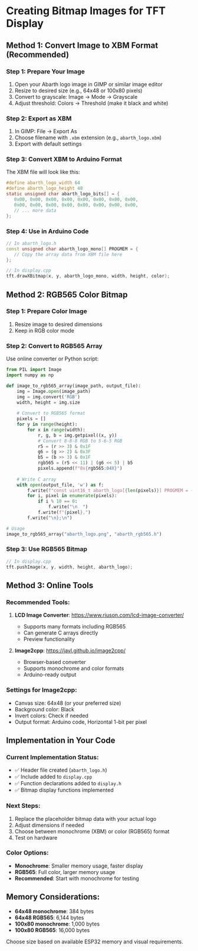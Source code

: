 # Creating Bitmap Images for TFT Display

## Method 1: Convert Image to XBM Format (Recommended)

### Step 1: Prepare Your Image
1. Open your Abarth logo image in GIMP or similar image editor
2. Resize to desired size (e.g., 64x48 or 100x80 pixels)
3. Convert to grayscale: Image → Mode → Grayscale
4. Adjust threshold: Colors → Threshold (make it black and white)

### Step 2: Export as XBM
1. In GIMP: File → Export As
2. Choose filename with `.xbm` extension (e.g., `abarth_logo.xbm`)
3. Export with default settings

### Step 3: Convert XBM to Arduino Format
The XBM file will look like this:
```c
#define abarth_logo_width 64
#define abarth_logo_height 48
static unsigned char abarth_logo_bits[] = {
   0x00, 0x00, 0x00, 0x00, 0x00, 0x00, 0x00, 0x00,
   0x00, 0x00, 0x00, 0x00, 0x00, 0x00, 0x00, 0x00,
   // ... more data
};
```

### Step 4: Use in Arduino Code
```cpp
// In abarth_logo.h
const unsigned char abarth_logo_mono[] PROGMEM = {
   // Copy the array data from XBM file here
};

// In display.cpp  
tft.drawXBitmap(x, y, abarth_logo_mono, width, height, color);
```

## Method 2: RGB565 Color Bitmap

### Step 1: Prepare Color Image
1. Resize image to desired dimensions
2. Keep in RGB color mode

### Step 2: Convert to RGB565 Array
Use online converter or Python script:
```python
from PIL import Image
import numpy as np

def image_to_rgb565_array(image_path, output_file):
    img = Image.open(image_path)
    img = img.convert('RGB')
    width, height = img.size
    
    # Convert to RGB565 format
    pixels = []
    for y in range(height):
        for x in range(width):
            r, g, b = img.getpixel((x, y))
            # Convert 8-8-8 RGB to 5-6-5 RGB
            r5 = (r >> 3) & 0x1F
            g6 = (g >> 2) & 0x3F  
            b5 = (b >> 3) & 0x1F
            rgb565 = (r5 << 11) | (g6 << 5) | b5
            pixels.append(f"0x{rgb565:04X}")
    
    # Write C array
    with open(output_file, 'w') as f:
        f.write(f"const uint16_t abarth_logo[{len(pixels)}] PROGMEM = {{\n")
        for i, pixel in enumerate(pixels):
            if i % 10 == 0:
                f.write("\n  ")
            f.write(f"{pixel},")
        f.write("\n};\n")

# Usage
image_to_rgb565_array("abarth_logo.png", "abarth_rgb565.h")
```

### Step 3: Use RGB565 Bitmap
```cpp
// In display.cpp
tft.pushImage(x, y, width, height, abarth_logo);
```

## Method 3: Online Tools

### Recommended Tools:
1. **LCD Image Converter**: https://www.riuson.com/lcd-image-converter/
   - Supports many formats including RGB565
   - Can generate C arrays directly
   - Preview functionality

2. **Image2cpp**: https://javl.github.io/image2cpp/
   - Browser-based converter
   - Supports monochrome and color formats
   - Arduino-ready output

### Settings for Image2cpp:
- Canvas size: 64x48 (or your preferred size)
- Background color: Black
- Invert colors: Check if needed
- Output format: Arduino code, Horizontal 1-bit per pixel

## Implementation in Your Code

### Current Implementation Status:
- ✅ Header file created (`abarth_logo.h`)
- ✅ Include added to `display.cpp`
- ✅ Function declarations added to `display.h`
- ✅ Bitmap display functions implemented

### Next Steps:
1. Replace the placeholder bitmap data with your actual logo
2. Adjust dimensions if needed
3. Choose between monochrome (XBM) or color (RGB565) format
4. Test on hardware

### Color Options:
- **Monochrome**: Smaller memory usage, faster display
- **RGB565**: Full color, larger memory usage
- **Recommended**: Start with monochrome for testing

## Memory Considerations:
- **64x48 monochrome**: 384 bytes
- **64x48 RGB565**: 6,144 bytes  
- **100x80 monochrome**: 1,000 bytes
- **100x80 RGB565**: 16,000 bytes

Choose size based on available ESP32 memory and visual requirements.